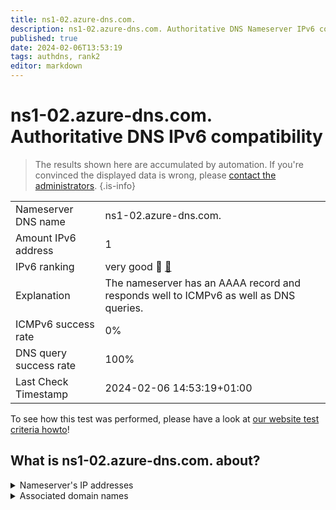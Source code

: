```yaml
---
title: ns1-02.azure-dns.com.
description: ns1-02.azure-dns.com. Authoritative DNS Nameserver IPv6 compatibility
published: true
date: 2024-02-06T13:53:19
tags: authdns, rank2
editor: markdown
---
```


# ns1-02.azure-dns.com. Authoritative DNS IPv6 compatibility

> The results shown here are accumulated by automation. If you're convinced the displayed data is wrong, please [contact the administrators](/howto/chat). 
{.is-info}




|   |   |
| - | - |
| Nameserver DNS name | ns1-02.azure-dns.com.
| Amount IPv6 address | 1
| IPv6 ranking | very good :2nd_place_medal: [🔗](/howto/ranking) |
| Explanation | The nameserver has an AAAA record and responds well to ICMPv6 as well as DNS queries. |
| ICMPv6 success rate | 0%|
| DNS query success rate | 100% |
| Last Check Timestamp | 2024-02-06 14:53:19+01:00 |

To see how this test was performed, please have a look at [our website test criteria howto](/howto/testcriteria/authdns)!


## What is ns1-02.azure-dns.com. about?




<details>
<summary>Nameserver's IP addresses</summary>

2603:1061:0:700::2

</details>



<details>
<summary>Associated domain names</summary>

chat.openai.com

openai.com

</details>
